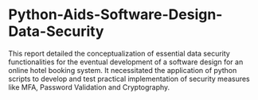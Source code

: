 # Python-Aids-Software-Design-Data-Security
This report detailed the conceptualization of essential data security functionalities for the eventual development of a software design for an online hotel booking system. It necessitated the application of python scripts to develop and test practical implementation of security measures like MFA, Password Validation and Cryptography.
